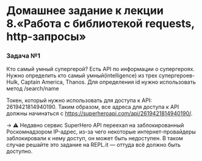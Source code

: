 # Домашнее задание к лекции 8.«Работа с библиотекой requests, http-запросы»
### Задача №1
Кто самый умный супергерой? Есть API по информации о супергероях. Нужно определить кто самый умный(intelligence) из трех супергероев- Hulk, Captain America, Thanos. 
Для определения id нужно использовать метод /search/name

Токен, который нужно использовать для доступа к API: 2619421814940190.
Таким образом, все адреса для доступа к API должны начинаться с https://superheroapi.com/api/2619421814940190/.

-> ⚠️ Недавно сервис SuperHero API переехал на заблокированный Роскомнадзором IP-адрес, из-за чего некоторые интернет-провайдеры заблокировали к нему доступ,
он может быть недоступен. В таком случае решайте это задание на REPL.it — оттуда всё должно быть доступно.
